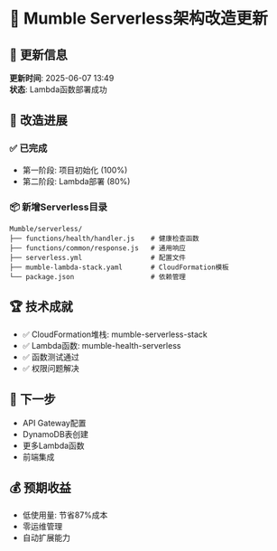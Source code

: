 # 🚀 Mumble Serverless架构改造更新

## 📅 更新信息
**更新时间**: 2025-06-07 13:49  
**状态**: Lambda函数部署成功  

## 🎯 改造进展

### ✅ 已完成
- 第一阶段: 项目初始化 (100%)
- 第二阶段: Lambda部署 (80%)

### 📦 新增Serverless目录
```
Mumble/serverless/
├── functions/health/handler.js    # 健康检查函数
├── functions/common/response.js   # 通用响应
├── serverless.yml                 # 配置文件
├── mumble-lambda-stack.yaml       # CloudFormation模板
└── package.json                   # 依赖管理
```

## 🏆 技术成就
- ✅ CloudFormation堆栈: mumble-serverless-stack
- ✅ Lambda函数: mumble-health-serverless  
- ✅ 函数测试通过
- ✅ 权限问题解决

## 🎯 下一步
- API Gateway配置
- DynamoDB表创建
- 更多Lambda函数
- 前端集成

## 💰 预期收益
- 低使用量: 节省87%成本
- 零运维管理
- 自动扩展能力
